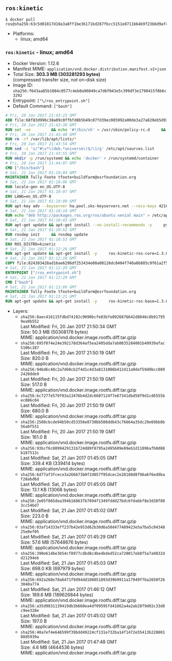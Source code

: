 ## `ros:kinetic`

```console
$ docker pull ros@sha256:63c5d01817d10a3a8ff1be36171bd287fbcc5151e8711b64b9f23b6d9af4c84f
```

-	Platforms:
	-	linux; amd64

### `ros:kinetic` - linux; amd64

-	Docker Version: 1.12.6
-	Manifest MIME: `application/vnd.docker.distribution.manifest.v2+json`
-	Total Size: **303.3 MB (303281293 bytes)**  
	(compressed transfer size, not on-disk size)
-	Image ID: `sha256:f643aa85b1084c0577c4eb0a96049ca7d6f043e5c399df3e1790415f8b6c3292`
-	Entrypoint: `["\/ros_entrypoint.sh"]`
-	Default Command: `["bash"]`

```dockerfile
# Fri, 20 Jan 2017 21:43:23 GMT
ADD file:68f83d996c38a09c0ffbfd8b5b49c87fd39ec085992a00de3a27a820eb5d9383 in / 
# Fri, 20 Jan 2017 21:43:38 GMT
RUN set -xe 		&& echo '#!/bin/sh' > /usr/sbin/policy-rc.d 	&& echo 'exit 101' >> /usr/sbin/policy-rc.d 	&& chmod +x /usr/sbin/policy-rc.d 		&& dpkg-divert --local --rename --add /sbin/initctl 	&& cp -a /usr/sbin/policy-rc.d /sbin/initctl 	&& sed -i 's/^exit.*/exit 0/' /sbin/initctl 		&& echo 'force-unsafe-io' > /etc/dpkg/dpkg.cfg.d/docker-apt-speedup 		&& echo 'DPkg::Post-Invoke { "rm -f /var/cache/apt/archives/*.deb /var/cache/apt/archives/partial/*.deb /var/cache/apt/*.bin || true"; };' > /etc/apt/apt.conf.d/docker-clean 	&& echo 'APT::Update::Post-Invoke { "rm -f /var/cache/apt/archives/*.deb /var/cache/apt/archives/partial/*.deb /var/cache/apt/*.bin || true"; };' >> /etc/apt/apt.conf.d/docker-clean 	&& echo 'Dir::Cache::pkgcache ""; Dir::Cache::srcpkgcache "";' >> /etc/apt/apt.conf.d/docker-clean 		&& echo 'Acquire::Languages "none";' > /etc/apt/apt.conf.d/docker-no-languages 		&& echo 'Acquire::GzipIndexes "true"; Acquire::CompressionTypes::Order:: "gz";' > /etc/apt/apt.conf.d/docker-gzip-indexes 		&& echo 'Apt::AutoRemove::SuggestsImportant "false";' > /etc/apt/apt.conf.d/docker-autoremove-suggests
# Fri, 20 Jan 2017 21:43:40 GMT
RUN rm -rf /var/lib/apt/lists/*
# Fri, 20 Jan 2017 21:43:54 GMT
RUN sed -i 's/^#\s*\(deb.*universe\)$/\1/g' /etc/apt/sources.list
# Fri, 20 Jan 2017 21:43:55 GMT
RUN mkdir -p /run/systemd && echo 'docker' > /run/systemd/container
# Fri, 20 Jan 2017 21:44:07 GMT
CMD ["/bin/bash"]
# Sat, 21 Jan 2017 01:10:04 GMT
MAINTAINER Tully Foote tfoote+buildfarm@osrfoundation.org
# Sat, 21 Jan 2017 01:10:06 GMT
RUN locale-gen en_US.UTF-8
# Sat, 21 Jan 2017 01:10:07 GMT
ENV LANG=en_US.UTF-8
# Sat, 21 Jan 2017 01:10:09 GMT
RUN apt-key adv --keyserver ha.pool.sks-keyservers.net --recv-keys 421C365BD9FF1F717815A3895523BAEEB01FA116
# Sat, 21 Jan 2017 01:10:10 GMT
RUN echo "deb http://packages.ros.org/ros/ubuntu xenial main" > /etc/apt/sources.list.d/ros-latest.list
# Sat, 21 Jan 2017 01:10:43 GMT
RUN apt-get update && apt-get install --no-install-recommends -y     python-rosdep     python-rosinstall     python-vcstools     && rm -rf /var/lib/apt/lists/*
# Sat, 21 Jan 2017 01:10:52 GMT
RUN rosdep init     && rosdep update
# Sat, 21 Jan 2017 01:10:53 GMT
ENV ROS_DISTRO=kinetic
# Sat, 21 Jan 2017 01:12:26 GMT
RUN apt-get update && apt-get install -y     ros-kinetic-ros-core=1.3.0-0*     && rm -rf /var/lib/apt/lists/*
# Sat, 21 Jan 2017 01:12:28 GMT
COPY file:824303428ad16ae6296df253434e00a00126dc8404f740a8b885c9f61a2f5fcb in / 
# Sat, 21 Jan 2017 01:12:29 GMT
ENTRYPOINT ["/ros_entrypoint.sh"]
# Sat, 21 Jan 2017 01:12:29 GMT
CMD ["bash"]
# Sat, 21 Jan 2017 01:13:09 GMT
MAINTAINER Tully Foote tfoote+buildfarm@osrfoundation.org
# Sat, 21 Jan 2017 01:13:21 GMT
RUN apt-get update && apt-get install -y     ros-kinetic-ros-base=1.3.0-0*     && rm -rf /var/lib/apt/lists/*
```

-	Layers:
	-	`sha256:8aec416115fdbd74102c9090bcfe03bfe8926876642d8846c8b917959ea9b552`  
		Last Modified: Fri, 20 Jan 2017 21:50:34 GMT  
		Size: 50.3 MB (50308178 bytes)  
		MIME: application/vnd.docker.image.rootfs.diff.tar.gzip
	-	`sha256:695f074e24e392178d364af5ea2405dda7ab0035284001b49939afac5106c187`  
		Last Modified: Fri, 20 Jan 2017 21:50:19 GMT  
		Size: 820.0 B  
		MIME: application/vnd.docker.image.rootfs.diff.tar.gzip
	-	`sha256:946d6c48c2a7d60cb2f4d1c4d3a8131086b412d11a9def59d0bcc0892428dde9`  
		Last Modified: Fri, 20 Jan 2017 21:50:19 GMT  
		Size: 517.0 B  
		MIME: application/vnd.docker.image.rootfs.diff.tar.gzip
	-	`sha256:bc7277e579f03a13476b4d2dc6607124f7e67341dbd58f9d1cd6555bec086c04`  
		Last Modified: Fri, 20 Jan 2017 21:50:19 GMT  
		Size: 680.0 B  
		MIME: application/vnd.docker.image.rootfs.diff.tar.gzip
	-	`sha256:2508cbcde94b50cd53356e8730bb508ddb43c76664a35dc29e69bb8b56a0f531`  
		Last Modified: Fri, 20 Jan 2017 21:50:19 GMT  
		Size: 161.0 B  
		MIME: application/vnd.docker.image.rootfs.diff.tar.gzip
	-	`sha256:93bcf6c8099429131b724d89f8795a2495609e89eb1d11096afb0d88b187513c`  
		Last Modified: Sat, 21 Jan 2017 01:45:05 GMT  
		Size: 339.4 KB (339414 bytes)  
		MIME: application/vnd.docker.image.rootfs.diff.tar.gzip
	-	`sha256:6d77af3fcece3a266673b0f2d057f95dcec2e28180d8f96a6f6ed9baf28abd6d`  
		Last Modified: Sat, 21 Jan 2017 01:45:05 GMT  
		Size: 13.1 KB (13068 bytes)  
		MIME: application/vnd.docker.image.rootfs.diff.tar.gzip
	-	`sha256:2e05f865dea394b168637b7094f1349fddd27bdc6fdabbf8e3d38f803cc54bd7`  
		Last Modified: Sat, 21 Jan 2017 01:45:02 GMT  
		Size: 223.0 B  
		MIME: application/vnd.docker.image.rootfs.diff.tar.gzip
	-	`sha256:03af14333eff237b42e953d62b30d6a50d477489423e5a7ba5c0434825e8ef05`  
		Last Modified: Sat, 21 Jan 2017 01:45:29 GMT  
		Size: 57.6 MB (57648676 bytes)  
		MIME: application/vnd.docker.image.rootfs.diff.tar.gzip
	-	`sha256:390e614be3b54cf8977cdbd8c4be4bded52ca720017eb8f5a7a9832dd21294eb`  
		Last Modified: Sat, 21 Jan 2017 01:45:03 GMT  
		Size: 698.0 KB (697979 bytes)  
		MIME: application/vnd.docker.image.rootfs.diff.tar.gzip
	-	`sha256:692a268e78a6471f9d94dd108051893d39b9911a17949ffba2650f263040a774`  
		Last Modified: Sat, 21 Jan 2017 01:46:12 GMT  
		Size: 189.6 MB (189626844 bytes)  
		MIME: application/vnd.docker.image.rootfs.diff.tar.gzip
	-	`sha256:a35d9831139419db3b660ea4df09595fd41862a4a2ab28f9d02c33d8c9ee328e`  
		Last Modified: Sat, 21 Jan 2017 01:45:02 GMT  
		Size: 197.0 B  
		MIME: application/vnd.docker.image.rootfs.diff.tar.gzip
	-	`sha256:40a7ef4e646599f39bdd49224cf131e732ba14f1472e55413b22880188d5939a`  
		Last Modified: Sat, 21 Jan 2017 01:47:48 GMT  
		Size: 4.6 MB (4644536 bytes)  
		MIME: application/vnd.docker.image.rootfs.diff.tar.gzip
